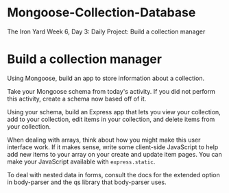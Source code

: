 # Mongoose-Collection-Database
The Iron Yard Week 6, Day 3: Daily Project: Build a collection manager

# Build a collection manager


Using Mongoose, build an app to store information about a collection.

Take your Mongoose schema from today's activity. If you did not perform this activity, create a schema now based off of it.

Using your schema, build an Express app that lets you view your collection, add to your collection, edit items in your collection, and delete items from your collection.

When dealing with arrays, think about how you might make this user interface work. If it makes sense, write some client-side JavaScript to help add new items to your array on your create and update item pages. You can make your JavaScript available with `express.static`.

To deal with nested data in forms, consult the docs for the extended option in body-parser and the qs library that body-parser uses.
